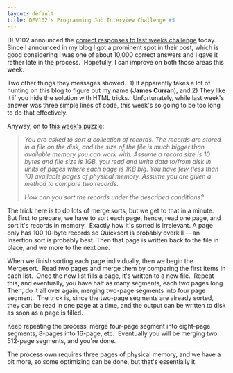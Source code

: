 ```yaml
---
layout: default
title: DEV102's Programming Job Interview Challenge #5
---
```


  <p>DEV102 announced the <a href="http://www.dev102.com/2008/05/26/a-programming-job-interview-challenge-5-records-sorting/">correct responses to last weeks challenge</a> today.  Since I announced in my blog I got a prominent spot in their post, which is good considering I was one of about 10,000 correct answers and I gave it rather late in the process.  Hopefully, I can improve on both those areas this week.</p>  <p>Two other things they messages showed.  1) It apparently takes a lot of hunting on this blog to figure out my name (<strong>James Curran</strong>), and 2) They like it if you hide the solution with HTML tricks.  Unfortunately, while last week's answer was three simple lines of code, this week's so going to be too long to do that effectively.</p>  <p>Anyway, on to <a href="http://www.dev102.com/2008/05/26/a-programming-job-interview-challenge-5-records-sorting/">this week's puzzle</a>:</p>  <blockquote>   <p><em>You are asked to sort a collection of records. The records are stored in a file on the disk, and the size of the file is much bigger than available memory you can work with. Assume a record size is 10 bytes and file size is 1GB. you read and write data to/from disk in units of pages where each page is 1KB big. You have few (less than 10) available pages of physical memory. Assume you are given a method to compare two records.</em></p>    <p><em>How can you sort the records under the described conditions?</em></p> </blockquote>  <p>The trick here is to do lots of merge sorts, but we get to that in a minute.  But first to prepare, we have to sort each page, hence, read one page, and sort it's records in memory.  Exactly how it's sorted is irrelevant. A page only has 100 10-byte records so Quicksort is probably overkill -- an Insertion sort is probably best. Then that page is written back to the file in place, and we more to the next one.</p>  <p>When we finish sorting each page individually, then we begin the Mergesort.  Read two pages and merge them by comparing the first items in each list.  Once the new list fills a page, it's written to a new file.  Repeat this, and eventually, you have half as many segments, each two pages long. Then, do it all over again, merging two-page segments into four page segment.  The trick is, since the two-page segments are already sorted, they can be read in one page at a time, and the output can be written to disk as soon as a page is filled.</p>  <p>Keep repeating the process, merge four-page segment into eight-page segments, 8-pages into 16-page, etc.  Eventually you will be merging two 512-page segments, and you're done.</p>  <p>The process own requires three pages of physical memory, and we have a bit more, so some optimizing can be done, but that's essentially it.</p>
